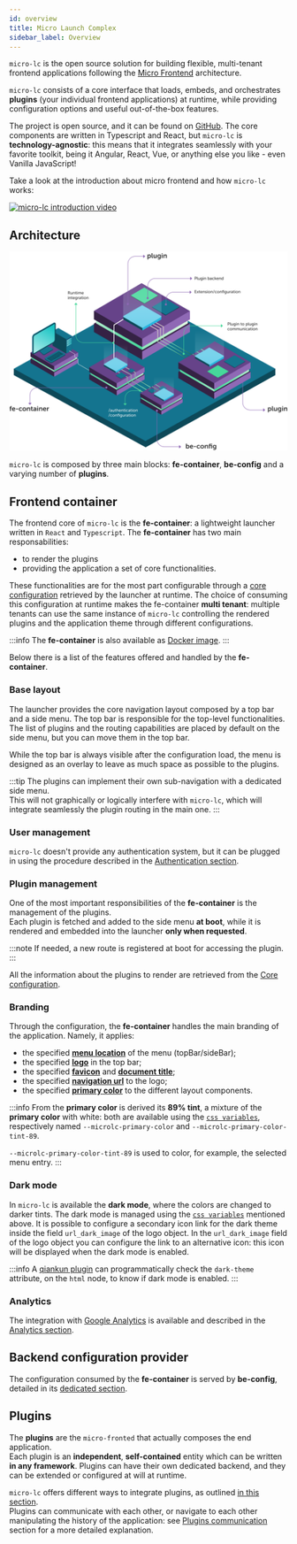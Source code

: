 ```yaml
---
id: overview
title: Micro Launch Complex
sidebar_label: Overview
---
```


`micro-lc` is the open source solution for building flexible, multi-tenant frontend applications following the
[Micro Frontend](https://micro-frontends.org/) architecture.

`micro-lc` consists of a core interface that loads, embeds, and orchestrates **plugins** (your individual frontend
applications) at runtime, while providing configuration options and useful out-of-the-box features.

The project is open source, and it can be found on [GitHub](https://github.com/micro-lc/micro-lc). The
core components are written in Typescript and React, but `micro-lc` is **technology-agnostic**: this means that it integrates
seamlessly with your favorite toolkit, being it Angular, React, Vue, or anything else you like - even Vanilla JavaScript!

Take a look at the introduction about micro frontend and how `micro-lc` works:

[![micro-lc introduction video](https://img.youtube.com/vi/QumadjC2krU/0.jpg)](https://www.youtube.com/watch?v=QumadjC2krU)

## Architecture

![Architecture](../img/microlc_architecture.png)

`micro-lc` is composed by three main blocks: **fe-container**, **be-config** and a varying number
of **plugins**.

## Frontend container

The frontend core of `micro-lc` is the **fe-container**: a lightweight launcher written in `React` and `Typescript`. The **fe-container** 
has two main responsabilities: 

- to render the plugins 
- providing the application a set of core functionalities.

These functionalities are for the most part configurable through a [core configuration](core_configuration.md)
retrieved by the launcher at runtime. The choice of consuming this configuration at runtime makes the fe-container
**multi tenant**: multiple tenants can use the same instance of `micro-lc` controlling the rendered plugins and the
application theme through different configurations.

:::info
The **fe-container** is also available as [Docker image](https://hub.docker.com/r/miaplatform/microlc).
:::

Below there is a list of the features offered and handled by the **fe-container**.

### Base layout

The launcher provides the core navigation layout composed by a top bar and a side menu. The top bar is responsible for
the top-level functionalities. The list of plugins and the routing capabilities are placed by default on the side menu, 
but you can move them in the top bar.

While the top bar is always visible after the configuration load, the menu is designed as an overlay to leave as much space as possible to the
plugins.

:::tip
The plugins can implement their own sub-navigation with a dedicated side menu.  
This will not graphically or logically interfere with `micro-lc`, which will integrate seamlessly the plugin routing in the main one.
:::

### User management

`micro-lc` doesn't provide any authentication system, but it can be plugged in using the procedure described in the [Authentication section](./authentication.md).

### Plugin management

One of the most important responsibilities of the **fe-container** is the management of the plugins.  
Each plugin is fetched and added to the side menu **at boot**, while it is rendered and embedded into the launcher **only when requested**.

:::note
If needed, a new route is registered at boot for accessing the plugin.
:::

All the information about the plugins to render are retrieved from the [Core configuration](core_configuration.md).

### Branding

Through the configuration, the **fe-container** handles the main branding of the application. Namely, it applies:

- the specified **[menu location](core_configuration#menulocation)** of the menu (topBar/sideBar);
- the specified **[logo](core_configuration#logo)** in the top bar;
- the specified **[favicon](core_configuration#favicon)** and **[document title](core_configuration#pagetitle)**;
- the specified **[navigation url](core_configuration#navigation_url)** to the logo;
- the specified **[primary color](core_configuration#primarycolor)** to the different layout components.

:::info
From the **primary color** is derived its **89% tint**, a mixture of the **primary color** with white: both are available using
the [`css variables`](https://developer.mozilla.org/en-US/docs/Web/CSS/Using_CSS_custom_properties),
respectively named `--microlc-primary-color` and `--microlc-primary-color-tint-89`.

`--microlc-primary-color-tint-89` is used to color, for example, the selected menu entry.
:::

### Dark mode

In `micro-lc` is available the **dark mode**, where the colors are changed to darker tints.
The dark mode is managed using the [`css variables`](https://developer.mozilla.org/en-US/docs/Web/CSS/Using_CSS_custom_properties)
mentioned above.
It is possible to configure a secondary icon link for the dark theme inside the field `url_dark_image` of the logo object.
In the `url_dark_image` field of the logo object you can configure the link to an alternative icon: this icon will be displayed when the dark mode is enabled.

:::info
A [qiankun plugin](plugin_configuration.md#qiankun-plugin) can programmatically check the `dark-theme` attribute,
on the `html` node, to know if dark mode is enabled.
:::

### Analytics

The integration with [Google Analytics](https://analytics.google.com/) is available and described in the [Analytics section](analytics.md).

## Backend configuration provider

The configuration consumed by the **fe-container** is served by **be-config**, detailed in its [dedicated section](backend.md).

## Plugins

The **plugins** are the `micro-fronted` that actually composes the end application.  
Each plugin is an **independent**, **self-contained** entity which can be written **in any framework**.
Plugins can have their own dedicated backend, and they can be extended or configured at will at runtime.

`micro-lc` offers different ways to integrate plugins, as outlined [in this section](plugin_configuration.md).  
Plugins can communicate with each other, or navigate to each other manipulating the history of the application:
see [Plugins communication](plugin_configuration.md#plugin-communication) section for a more detailed explanation.

